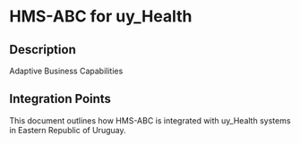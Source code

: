 # HMS-ABC for uy_Health

## Description

Adaptive Business Capabilities

## Integration Points

This document outlines how HMS-ABC is integrated with uy_Health systems in Eastern Republic of Uruguay.
